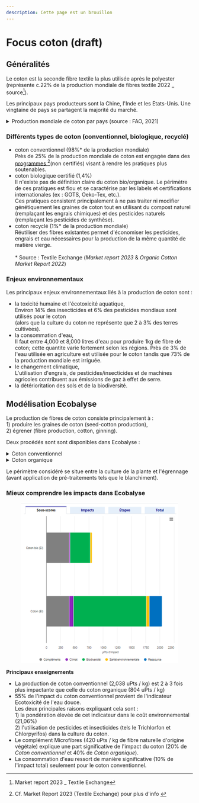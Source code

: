 ```yaml
---
description: Cette page est un brouillon
---
```


# Focus coton (draft)

## Généralités

Le coton est la seconde fibre textile la plus utilisée après le polyester (représente c.22% de la production mondiale de fibres textile 2022 \_ source[^1]).&#x20;

Les principaux pays producteurs sont la Chine, l'Inde et les Etats-Unis. Une vingtaine de pays se partagent la majorité du marché.

<details>

<summary>Production mondiale de coton par pays (source : FAO, 2021)</summary>

![](<../../../.gitbook/assets/image (83).png>)

</details>

### Différents types de coton (conventionnel, biologique, recyclé)&#x20;

* coton conventionnel (98%\* de la production mondiale)\
  Près de 25% de la production mondiale de coton est engagée dans des [programmes ](#user-content-fn-2)[^2]\(non certifiés) visant à rendre les pratiques plus soutenables.
* coton biologique certifié (1,4%)\
  Il n'existe pas de définition claire du coton bio/organique. Le périmètre de ces pratiques est flou et se caractérise par les labels et certifications internationales (ex : GOTS, Oeko-Tex, etc.). \
  Ces pratiques consistent principalement à ne pas traiter ni modifier génétiquement les graines de coton tout en utilisant du compost naturel (remplaçant les engrais chimiques) et des pesticides naturels (remplaçant les pesticides de synthèse).
* coton recyclé (1%\* de la production mondiale)\
  Réutiliser des fibres existantes permet d'économiser les pesticides, engrais et eau nécessaires pour la production de la même quantité de matière vierge. \
  \
  \* Source : Textile Exchange (_Market report 2023_ & _Organic Cotton Market Report 2022_)

### Enjeux environnementaux&#x20;

Les principaux enjeux environnementaux liés à la production de coton sont :&#x20;

* la toxicité humaine et l'écotoxicité aquatique,\
  Environ 14% des insecticides et 6% des pesticides mondiaux sont utilisés pour le coton\
  (alors que la culture du coton ne représente que 2 à 3% des terres cultivées).
* la consommation d'eau,\
  Il faut entre 4,000 et 8,000 litres d'eau pour produire 1kg de fibre de coton; cette quantite varie fortement selon les régions. Près de 3% de l'eau utilisée en agriculture est utilisée pour le coton tandis que 73% de la production mondiale est irriguée.&#x20;
* le changement climatique,\
  L'utilisation d'engrais, de pesticides/insecticides et de machines agricoles contribuent aux émissions de gaz à effet de serre.&#x20;
* la détérioritation des sols et de la biodiversité.&#x20;

## Modélisation Ecobalyse

Le production de fibres de coton consiste principalement à : \
1\) produire les graines de coton (seed-cotton production),\
2\) égrener (fibre production, cotton, ginning).

Deux procédés sont sont disponibles dans Ecobalyse :&#x20;

<details>

<summary>Coton conventionnel</summary>

**Procédé Ecoinvent** \
_Fibre production, cotton, ginning, RoW_

Procédé basé sur une moyenne pondérée des trois principaux pays producteurs (Chine, Inde, Etats-Unis). 2kg de graines de coton sont nécessaires pour produire 1kg de fibre de coton.

</details>

<details>

<summary>Coton organique</summary>

**Procédé Ecoinvent** \
_Fibre production, cotton, organic, ginning, RoW_

</details>

Le périmètre considéré se situe entre la culture de la plante et l'égrennage (avant application de pré-traitements tels que le blanchiment).&#x20;

### Mieux comprendre les impacts dans Ecobalyse

<figure><img src="../../../.gitbook/assets/image (1).png" alt=""><figcaption></figcaption></figure>

**Principaux enseignements**

* La production de coton conventionnel (2,038 uPts / kg) est 2 à 3 fois plus impactante que celle du coton organique (804 uPts / kg)
* 55% de l'impact du coton conventionnel provient de l'indicateur Ecotoxicité de l'eau douce. \
  Les deux principales raisons expliquant cela sont : \
  1\) la pondération élevée de cet indicateur dans le coût environnemental (21,06%)\
  2\) l'utilisation de pesticides et insecticides (tels le Trichlorfon et Chlorpyrifos) dans la culture du coton. &#x20;
* Le complément Microfibres (420 uPts / kg de fibre naturelle d'origine végétale) explique une part significative de l'impact du coton (20% de _Coton conventionnel_ et 40% de _Coton organique_).&#x20;
* La consommation d'eau ressort de manière significative (10% de l'impact total) seulement pour le coton conventionnel.

[^1]: Market report 2023 \_ Textile Exchange

[^2]: Cf. Market Report 2023 (Textile Exchange) pour plus d'info &#x20;
